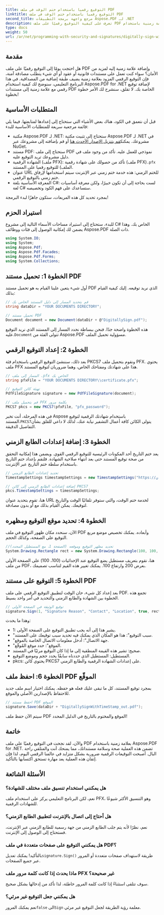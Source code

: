 ```yaml
---
title: التوقيع رقميا باستخدام ختم الوقت في ملف PDF
linktitle: التوقيع رقميا باستخدام ختم الوقت في ملف PDF
second_title: مرجع واجهة برمجة التطبيقات Aspose.PDF لـ .NET
description: تعرف على كيفية التوقيع رقميًا على ملف PDF باستخدام علامة زمنية باستخدام Aspose.PDF لـ .NET. يغطي هذا الدليل التفصيلي المتطلبات الأساسية وإعداد الشهادة وعلامة الوقت والمزيد.
type: docs
weight: 50
url: /ar/net/programming-with-security-and-signatures/digitally-sign-with-time-stamp/
---
```

## مقدمة

هل احتجت يومًا إلى التوقيع رقميًا على ملف PDF وإضافة علامة زمنية إليه لمزيد من الأمان؟ سواء كنت تعمل على مستندات قانونية أو عقود أو أي شيء يتطلب مصادقة آمنة، فإن التوقيع الرقمي المزود بعلامة زمنية يضيف طبقة إضافية من المصداقية. في هذا البرنامج التعليمي، سنوضح لك كيفية استخدام Aspose.PDF for .NET لإضافة توقيع رقمي مع علامة زمنية إلى مستندات PDF الخاصة بك. لا تقلق، سنشرح لك الأمر خطوة بخطوة!

## المتطلبات الأساسية

قبل أن نتعمق في الكود، هناك بعض الأشياء التي ستحتاج إلى إعدادها لمتابعتها. فيما يلي قائمة مرجعية سريعة للمتطلبات الأساسية للبدء:

-  مكتبة Aspose.PDF لـ .NET: ستحتاج إلى تثبيت مكتبة Aspose.PDF لـ .NET في مشروعك. يمكنك[قم بتنزيل الإصدار الأحدث هنا](https://releases.aspose.com/pdf/net/) أو قم بإضافته إلى مشروعك عبر NuGet.
- مستند PDF: ستحتاج إلى ملف PDF نموذجي للعمل عليه. تأكد من وجود ملف في دليل مشروعك تريد التوقيع عليه.
-  الشهادة الرقمية (ملف PFX): تأكد من حصولك على شهادة رقمية (ملف PFX)`.pfx` الملف) للتوقيع رقميا على المستند.
- عنوان URL للختم الزمني: هذه خدمة ختم زمني عبر الإنترنت سيتم استخدامها لإرفاق ختم زمني بالتوقيع الرقمي. 
- المعرفة الأساسية بلغة C#: لست بحاجة إلى أن تكون خبيرًا، ولكن معرفة أساسيات لغة C# ستساعدك على فهم الكود وتخصيصه.

بمجرد تحديد كل هذه المربعات، ستكون جاهزًا لبدء البرمجة!

## استيراد الحزم

للبدء، ستحتاج إلى استيراد مساحات الأسماء التالية إلى مشروع C# الخاص بك. وهذا يضمن لك إمكانية الوصول إلى فئات ووظائف Aspose.PDF ذات الصلة.

```csharp
using System.IO;
using System;
using Aspose.Pdf;
using Aspose.Pdf.Facades;
using Aspose.Pdf.Forms;
using System.Collections;
```

## الخطوة 1: تحميل مستند PDF

أول شيء يتعين علينا القيام به هو تحميل مستند PDF الذي نريد توقيعه. إليك كيفية القيام بذلك:

```csharp
// قم بتحديد المسار إلى دليل المستند الخاص بك
string dataDir = "YOUR DOCUMENTS DIRECTORY";

// تحميل مستند PDF
Document document = new Document(dataDir + @"DigitallySign.pdf");
```

 هذه الخطوة واضحة جدًا. فنحن ببساطة نحدد المسار إلى المستند الذي نريد التوقيع عليه.`Document` تتولى الفئة من Aspose.PDF مسؤولية تحميل الملف.

## الخطوة 2: إعداد التوقيع الرقمي

بعد ذلك، سننشئ التوقيع الرقمي باستخدام فئة PKCS7 ونقوم بتحميل ملف PFX. يحتوي ملف PFX هذا على شهادتك ومفتاحك الخاص، وهما ضروريان لتوقيع المستند.

```csharp
// المسار إلى ملف .pfx الخاص بك
string pfxFile = "YOUR DOCUMENTS DIRECTORY\\certificate.pfx";

// تهيئة كائن التوقيع
PdfFileSignature signature = new PdfFileSignature(document);

// قم بتحميل ملف PFX بكلمة مرور
PKCS7 pkcs = new PKCS7(pfxFile, "pfx_password");
```

 في هذه المرحلة، أنت تخبر Aspose باستخدام شهادتك الرقمية لتوقيع المستند.`PKCS7`يتولى الكائن كافة أعمال التشفير نيابة عنك، لذلك لا داعي للقلق بشأن التفاصيل الدقيقة.

## الخطوة 3: إضافة إعدادات الطابع الزمني

يعد ختم التاريخ أحد المكونات الرئيسية للتوقيع الرقمي القوي. ويضمن هذا إمكانية التحقق من صحة توقيع المستند حتى بعد انتهاء صلاحية الشهادة. فلنقم بإعداد ختم التاريخ باستخدام سلطة ختم التاريخ عبر الإنترنت.

```csharp
// تحديد إعدادات الطابع الزمني
TimestampSettings timestampSettings = new TimestampSettings("https://عنوان URL الخاص بك، "المستخدم: كلمة المرور");

// إضافة إعدادات الطابع الزمني إلى كائن PKCS7
pkcs.TimestampSettings = timestampSettings;
```

هنا، تقوم بتحديد عنوان URL لخدمة ختم الوقت، والتي ستوفر تلقائيًا الوقت والتاريخ لتوقيعك. يمكن القيام بذلك مع أو بدون مصادقة.

## الخطوة 4: تحديد موقع التوقيع ومظهره

الآن، سنحدد مكان ظهور التوقيع في ملف PDF وأبعاده. يمكنك تخصيص موضع مربع التوقيع على الصفحة، وكذلك الحجم.

```csharp
//تحديد مظهر التوقيع وموقعه (الصفحة 1، مع المستطيل المحدد)
System.Drawing.Rectangle rect = new System.Drawing.Rectangle(100, 100, 200, 100);
```

هنا، نقوم بتعريف مستطيل يضع التوقيع عند الإحداثيات (100، 100) على الصفحة الأولى من ملف PDF، بعرض 200 وارتفاع 100. يمكنك تغيير هذه القيم لتناسب تصميمك.

## الخطوة 5: التوقيع على مستند PDF

بعد إعداد كل شيء، حان الوقت لتطبيق التوقيع الرقمي على ملف PDF. تجمع هذه الخطوة بين الشهادة والطابع الزمني والتحديد في أمر واحد بسيط.

```csharp
// توقيع الوثيقة في الصفحة الأولى
signature.Sign(1, "Signature Reason", "Contact", "Location", true, rect, pkcs);
```

وهذا ما يحدث:
- 1: يشير هذا إلى أنه يجب تطبيق التوقيع على الصفحة الأولى.
- "سبب التوقيع": هذا هو المكان الذي يمكنك فيه تحديد سبب توقيعك على المستند.
- "جهة الاتصال": أدخل معلومات الاتصال الخاصة بالموقع.
- "الموقع": حدد موقع المُوقّع.
- صحيح: تشير هذه القيمة المنطقية إلى ما إذا كان التوقيع مرئيًا في المستند.
- المستطيل: المستطيل الذي حددناه سابقًا يحدد حجم وموضع التوقيع.
- pkcs: يحتوي كائن PKCS7 على إعدادات الشهادة الرقمية والطابع الزمني.

## الخطوة 6: احفظ ملف PDF الموقّع

بمجرد توقيع المستند، كل ما تبقى عليك فعله هو حفظه. يمكنك اختيار اسم ملف جديد للاحتفاظ بالإصدارين الأصلي والموقع.

```csharp
// احفظ مستند PDF الموقع
signature.Save(dataDir + "DigitallySignWithTimeStamp_out.pdf");
```

سيتم الآن حفظ ملف PDF الموقع والمختوم بالتاريخ في الدليل المحدد!

## خاتمة

والآن، لقد نجحت في التوقيع رقميًا على ملف PDF بعلامة زمنية باستخدام Aspose.PDF for .NET. تضمن هذه العملية صحة وسلامة مستنداتك، مما يمنحك أنت والمتلقي راحة البال. أصبحت التوقيعات الرقمية ضرورية بشكل متزايد في عالمنا الرقمي اليوم، لذا فإن إتقان هذه العملية يعد مهارة تستحق اكتسابها بالتأكيد.

## الأسئلة الشائعة

### هل يمكنني استخدام تنسيق ملف مختلف للشهادة؟  
نعم، لكن البرنامج التعليمي يركز على استخدام ملف PFX، وهو التنسيق الأكثر شيوعًا للشهادات الرقمية.

### هل أحتاج إلى اتصال بالإنترنت لتطبيق الطابع الزمني؟  
نعم، نظرًا لأنه يتم جلب الطابع الزمني من جهة رسمية للطابع الزمني عبر الإنترنت، فستحتاج إلى الوصول إلى الإنترنت.

### هل يمكنني التوقيع على صفحات متعددة في ملف PDF؟  
 بالتأكيد! يمكنك تعديل`signature.Sign()` طريقة لاستهداف صفحات متعددة أو المرور عبر جميع الصفحات.

### ماذا يحدث إذا كانت كلمة مرور ملف PFX غير صحيحة؟  
سوف تتلقى استثناءً إذا كانت كلمة المرور خاطئة، لذا تأكد من إدخالها بشكل صحيح.

### هل يمكنني جعل التوقيع غير مرئي؟  
 نعم يمكنك المرور`false` الى`Sign` معلمة رؤية الطريقة لجعل التوقيع غير مرئي.